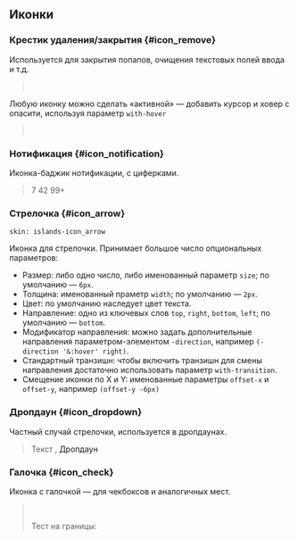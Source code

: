 ---
---

## Иконки

### Крестик удаления/закрытия {#icon_remove}

Используется для закрытия попапов, очищения текстовых полей ввода и т.д.

> <span class="icon_remove"> </span>
>
> <div class="example:icon_remove"></div>

Любую иконку можно сделать «активной» — добавить курсор и ховер с опасити, используя параметр `with-hover`

> <span class="active-icon_remove"> </span>
>
> <div class="example:active-icon_remove"></div>

### Нотификация {#icon_notification}

Иконка-баджик нотификации, с циферками.

> <span class="icon_notification">7</span>
> <span class="icon_notification">42</span>
> <span class="icon_notification">99+</span>
>
> <div class="example:icon_notification"></div>

### Стрелочка {#icon_arrow}

    skin: islands-icon_arrow

Иконка для стрелочки. Принимает большое число опциональных параметров:

- Размер: либо одно число, либо именованный параметр `size`; по умолчанию — `6px`.
- Толщина: именованный праметр `width`; по умолчанию — `2px`.
- Цвет: по умолчанию наследует цвет текста.
- Направление: одно из ключевых слов `top`, `right`, `bottom`, `left`; по умолчанию — `bottom`.
- Модификатор направления: можно задать дополнительные направления параметром-элементом `-direction`, например `(-direction '&:hover' right)`.
- Стандартный транзишн: чтобы включить транзишн для смены направления достаточно использовать параметр `with-transition`.
- Смещение иконки по X и Y: именованные параметры `offset-x` и `offset-y`, например `(offset-y -6px)`

> <span class="icon_arrow"></span>
> <span class="icon_another-arrow"></span>
> <span class="icon_another-arrow_offset"></span>
>
> <div class="example:icon_arrow"></div>

### Дропдаун {#icon_dropdown}

Частный случай стрелочки, используется в дропдаунах.

> Текст <span class="icon_dropdown"></span>,
> <a class="complex-link"><span class="link-inner">Дропдаун</span> <span class="icon_dropdown"></span></a>
>
> <div class="example:icon_dropdown"></div>

### Галочка {#icon_check}

Иконка с галочкой — для чекбоксов и аналогичных мест.

> <span class="icon_check"> </span>
>
> Тест на границы: <span class="bounding-box"><span class="icon_check"> </span></span>
>
> <div class="example:icon_check"></div>
